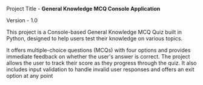 Project Title - **General Knowledge MCQ Console Application**

Version - 1.0


This project is a Console-based General Knowledge MCQ Quiz built in Python,
designed to help users test their knowledge on various topics.

It offers multiple-choice questions (MCQs) with four options and provides immediate feedback on whether the user's answer is correct. 
The project allows the user to track their score as they progress through the quiz.
It also includes input validation to handle invalid user responses and offers an exit option at any point
